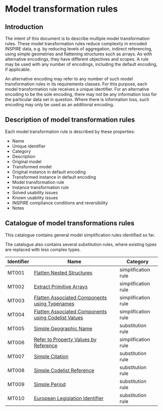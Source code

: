 # Model transformation rules

## Introduction

The intent of this document is to describe multiple model 
transformation rules. These model transformation rules reduce 
complexity in encoded INSPIRE data, e.g. by reducing levels of 
aggregation, indirect referencing, using simple geometries and 
flattening structures such as arrays. As with alternative encodings, 
they have different objectives and scopes. A rule may be used with any 
number of encodings, including the default encoding, if applicable.

An alternative encoding may refer to any number of such model 
transformation rules in its requirements classes. For this purpose, each
 model transformation rule receives a unique identifier. For an 
alternative encoding to be the sole encoding, there may not be any 
information loss for the particular data set in question. Where there is
 information loss, such encoding may only be used as an additional 
encoding.

## Description of model transformation rules

Each model transformation rule is described by these properties:

- Name
- Unique identifier
- Category
- Description
- Original model
- Transformed model
- Original instance in default encoding
- Transformed instance in default encoding
- Model transformation rule
- Instance transformation rule
- Solved usability issues
- Known usability issues
- INSPIRE compliance conditions and reversibility
- Notes

## Catalogue of model transformations rules

This catalogue contains general model simplification rules identified so
 far. 

The catalogue also contains several substitution rules, where existing 
types are replaced with less complex types.

| Identifier | Name | Category |
|---|---|---|
| MT001 | [Flatten Nested Structures](./FlattenNestedStructures.md) |simplification rule |
| MT002 | [Extract Primitive Arrays](./ExtractPrimitiveArray.md) |simplification rule |
| MT003 | [Flatten Associated Components using Typenames](./AssociatedComponentsHardType.md) |simplification rule |
| MT004 | [Flatten Associated Components using Codelist Values](./AssociatedComponentsSoftType.md) |simplification rule |
| MT005 | [Simple Geographic Name](./SimplifiedGeographicName.md) | substitution rule |
| MT006 | [Refer to Property Values by Reference](./PropertyByReferenceOnly.md) |simplification rule |
| MT007 | [Simple Citation](./SimplifiedCitation.md) | substitution rule |
| MT008 | [Simple Codelist Reference](./SimplifiedCodelistReference.md) | substitution rule |
| MT009 | [Simple Period](./SimplifiedPeriod.md) | substitution rule |
| MT010 | [European Legislation Identifier](./EuropeanLegislationIdentifier.md) | substitution rule |

